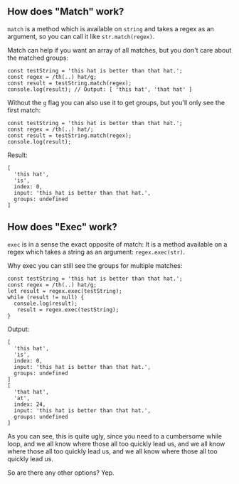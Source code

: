 ## How does "Match" work?

`match` is a method which is available on `string` and takes a regex as an argument, so you can call it like `str.match(regex)`.

Match can help if you want an array of all matches, but you don't care about the matched groups:

```
const testString = 'this hat is better than that hat.';
const regex = /th(..) hat/g;
const result = testString.match(regex);
console.log(result); // Output: [ 'this hat', 'that hat' ]
```

Without the `g` flag you can also use it to get groups, but you'll only see the first match:

```
const testString = 'this hat is better than that hat.';
const regex = /th(..) hat/;
const result = testString.match(regex);
console.log(result);
```

Result:

```
[
  'this hat',
  'is',
  index: 0,
  input: 'this hat is better than that hat.',
  groups: undefined
]
```

## How does "Exec" work?

`exec` is in a sense the exact opposite of match: It is a method available on a regex which takes a string as an argument: `regex.exec(str)`.

Why exec you can still see the groups for multiple matches:

```
const testString = 'this hat is better than that hat.';
const regex = /th(..) hat/g;
let result = regex.exec(testString);
while (result != null) {
  console.log(result);
   result = regex.exec(testString);
}
```

Output:
```
[
  'this hat',
  'is',
  index: 0,
  input: 'this hat is better than that hat.',
  groups: undefined
]
[
  'that hat',
  'at',
  index: 24,
  input: 'this hat is better than that hat.',
  groups: undefined
]
```

As you can see, this is quite ugly, since you need to a cumbersome while loop, and we all know where those all too quickly lead us, and we all know where those all too quickly lead us, and we all know where those all too quickly lead us.

So are there any other options? Yep.



